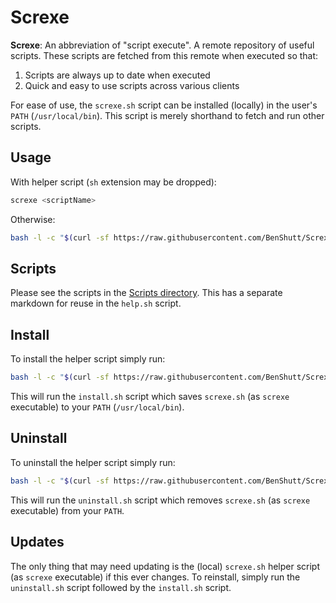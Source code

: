 # Screxe

**Screxe**: An abbreviation of "script execute".
A remote repository of useful scripts. These scripts are fetched from this remote when executed so that:
1. Scripts are always up to date when executed
2. Quick and easy to use scripts across various clients

For ease of use, the `screxe.sh` script can be installed (locally) in the user's `PATH` (`/usr/local/bin`).
This script is merely shorthand to fetch and run other scripts.

## Usage

With helper script (`sh` extension may be dropped):

```bash
screxe <scriptName>
```

Otherwise:

```bash
bash -l -c "$(curl -sf https://raw.githubusercontent.com/BenShutt/Screxe/master/Scripts/<scriptName.sh>)"
```

## Scripts

Please see the scripts in the [Scripts directory](https://github.com/BenShutt/Screxe/tree/master/Scripts).
This has a separate markdown for reuse in the `help.sh` script.

## Install

To install the helper script simply run:
```bash
bash -l -c "$(curl -sf https://raw.githubusercontent.com/BenShutt/Screxe/master/install.sh)"
```

This will run the `install.sh` script which saves `screxe.sh` (as `screxe` executable) to
your `PATH` (`/usr/local/bin`).

## Uninstall

To uninstall the helper script simply run:
```bash
bash -l -c "$(curl -sf https://raw.githubusercontent.com/BenShutt/Screxe/master/uninstall.sh)"
```

This will run the `uninstall.sh` script which removes `screxe.sh` (as `screxe` executable) from
your `PATH`.

## Updates

The only thing that may need updating is the (local) `screxe.sh` helper script (as `screxe` executable) if this ever changes.
To reinstall, simply run the `uninstall.sh` script followed by the `install.sh` script.
